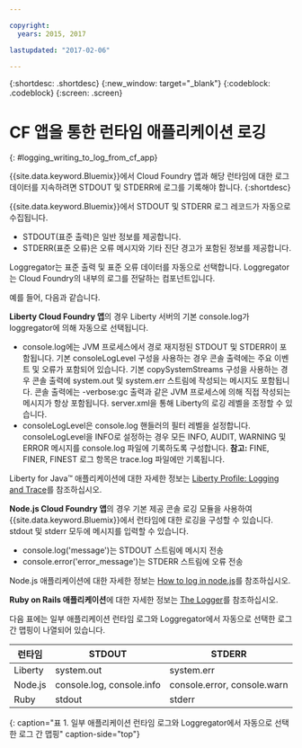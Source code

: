 ```yaml
---

copyright:
  years: 2015, 2017

lastupdated: "2017-02-06"

---
```



{:shortdesc: .shortdesc}
{:new_window: target="_blank"}
{:codeblock: .codeblock}
{:screen: .screen}

# CF 앱을 통한 런타임 애플리케이션 로깅
{: #logging_writing_to_log_from_cf_app}

{{site.data.keyword.Bluemix}}에서 Cloud Foundry 앱과 해당 런타임에 대한 로그 데이터를 지속하려면 STDOUT 및 STDERR에 로그를 기록해야 합니다.
{:shortdesc}

{{site.data.keyword.Bluemix}}에서 STDOUT 및 STDERR 로그 레코드가 자동으로 수집됩니다.

* STDOUT(표준 출력)은 일반 정보를 제공합니다.  
* STDERR(표준 오류)은 오류 메시지와 기타 진단 경고가 포함된 정보를 제공합니다. 

Loggregator는 표준 출력 및 표준 오류 데이터를 자동으로 선택합니다. Loggregator는 Cloud Foundry의 내부의 로그를 전달하는 컴포넌트입니다. 

예를 들어, 다음과 같습니다. 

**Liberty Cloud Foundry 앱**의 경우 Liberty 서버의 기본 console.log가 loggregator에 의해 자동으로 선택됩니다. 

* console.log에는 JVM 프로세스에서 경로 재지정된 STDOUT 및 STDERR이 포함됩니다. 기본 consoleLogLevel 구성을 사용하는 경우 콘솔 출력에는 주요 이벤트 및 오류가 포함되어 있습니다. 기본 copySystemStreams 구성을 사용하는 경우 콘솔 출력에 system.out 및 system.err 스트림에 작성되는 메시지도 포함됩니다. 콘솔 출력에는 -verbose:gc 출력과 같은 JVM 프로세스에 의해 직접 작성되는 메시지가 항상 포함됩니다. server.xml을 통해 Liberty의 로깅 레벨을 조정할 수 있습니다.
* consoleLogLevel은 console.log 핸들러의 필터 레벨을 설정합니다. consoleLogLevel을 INFO로 설정하는 경우 모든 INFO, AUDIT, WARNING 및 ERROR 메시지를 console.log 파일에 기록하도록 구성합니다. **참고:** FINE, FINER, FINEST 로그 항목은 trace.log 파일에만 기록됩니다.

Liberty for Java™ 애플리케이션에 대한 자세한 정보는 [Liberty Profile: Logging and Trace](http://www-01.ibm.com/support/knowledgecenter/was_beta_liberty/com.ibm.websphere.wlp.nd.multiplatform.doc/ae/rwlp_logging.html)를 참조하십시오.

**Node.js Cloud Foundry 앱**의 경우 기본 제공 콘솔 로깅 모듈을 사용하여 {{site.data.keyword.Bluemix}}에서 런타임에 대한 로깅을 구성할 수 있습니다. stdout 및 stderr 모두에 메시지를 입력할 수 있습니다.

* console.log('message')는 STDOUT 스트림에 메시지 전송
* console.error('error_message')는 STDERR 스트림에 오류 전송

Node.js 애플리케이션에 대한 자세한 정보는 [How to log in node.js](http://docs.nodejitsu.com/articles/intermediate/how-to-log)를 참조하십시오.


**Ruby on Rails 애플리케이션**에 대한 자세한 정보는 [The Logger](http://guides.rubyonrails.org/debugging_rails_applications.html#the-logger)를 참조하십시오.

다음 표에는 일부 애플리케이션 런타임 로그와 Loggregator에서 자동으로 선택한 로그 간 맵핑이 나열되어 있습니다.

| **런타임** |    **STDOUT**     | **STDERR** |
|-----------------|-------------------|-------------------|
| Liberty | system.out | system.err |
| Node.js | console.log, console.info | console.error, console.warn |
| Ruby | stdout| stderr |
{: caption="표 1. 일부 애플리케이션 런타임 로그와 Loggregator에서 자동으로 선택한 로그 간 맵핑" caption-side="top"}

